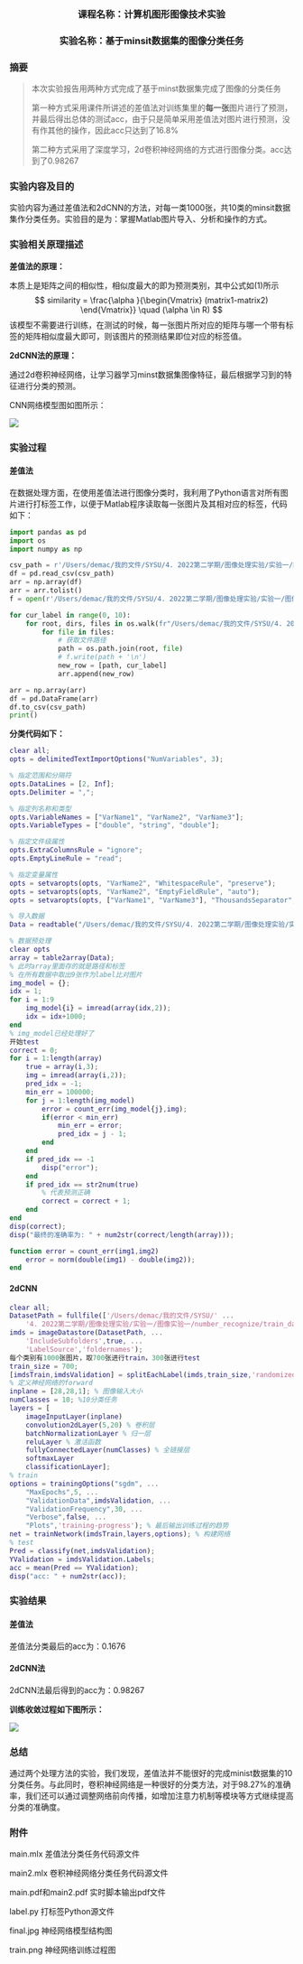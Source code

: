 ### <center>课程名称：计算机图形图像技术实验

### <center>实验名称：基于minsit数据集的图像分类任务

### 摘要

> 本次实验报告用两种方式完成了基于minst数据集完成了图像的分类任务
>
> 第一种方式采用课件所讲述的差值法对训练集里的**每一张**图片进行了预测，并最后得出总体的测试acc，由于只是简单采用差值法对图片进行预测，没有作其他的操作，因此acc只达到了16.8%
>
> 第二种方式采用了深度学习，2d卷积神经网络的方式进行图像分类。acc达到了0.98267

### 实验内容及目的

实验内容为通过差值法和2dCNN的方法，对每一类1000张，共10类的minsit数据集作分类任务。实验目的是为：掌握Matlab图片导入、分析和操作的方式。

### 实验相关原理描述

**差值法的原理：**

本质上是矩阵之间的相似性，相似度最大的即为预测类别，其中公式如(1)所示
$$
similarity = \frac{\alpha }{\begin{Vmatrix}
(matrix1-matrix2)
\end{Vmatrix}}
\quad
(\alpha \in R)
$$
该模型不需要进行训练，在测试的时候，每一张图片所对应的矩阵与哪一个带有标签的矩阵相似度最大即可，则该图片的预测结果即位对应的标签值。

**2dCNN法的原理：**

通过2d卷积神经网络，让学习器学习minst数据集图像特征，最后根据学习到的特征进行分类的预测。

CNN网络模型图如图所示：

![](./final.jpg)

### 实验过程

#### 差值法

在数据处理方面，在使用差值法进行图像分类时，我利用了Python语言对所有图片进行打标签工作，以便于Matlab程序读取每一张图片及其相对应的标签，代码如下：

```Python
import pandas as pd
import os
import numpy as np

csv_path = r'/Users/demac/我的文件/SYSU/4. 2022第二学期/图像处理实验/实验一/图像实验一/number_recognize/Data.csv'
df = pd.read_csv(csv_path)
arr = np.array(df)
arr = arr.tolist()
f = open(r'/Users/demac/我的文件/SYSU/4. 2022第二学期/图像处理实验/实验一/图像实验一/number_recognize/Data.txt', 'w')

for cur_label in range(0, 10):
    for root, dirs, files in os.walk(fr"/Users/demac/我的文件/SYSU/4. 2022第二学期/图像处理实验/实验一/图像实验一/number_recognize/train_dataset/{cur_label}"):
        for file in files:
            # 获取文件路径
            path = os.path.join(root, file)
            # f.write(path + '\n')
            new_row = [path, cur_label]
            arr.append(new_row)

arr = np.array(arr)
df = pd.DataFrame(arr)
df.to_csv(csv_path)
print()
```

**分类代码如下：**

```Matlab
clear all;
opts = delimitedTextImportOptions("NumVariables", 3);

% 指定范围和分隔符
opts.DataLines = [2, Inf];
opts.Delimiter = ",";

% 指定列名称和类型
opts.VariableNames = ["VarName1", "VarName2", "VarName3"];
opts.VariableTypes = ["double", "string", "double"];

% 指定文件级属性
opts.ExtraColumnsRule = "ignore";
opts.EmptyLineRule = "read";

% 指定变量属性
opts = setvaropts(opts, "VarName2", "WhitespaceRule", "preserve");
opts = setvaropts(opts, "VarName2", "EmptyFieldRule", "auto");
opts = setvaropts(opts, ["VarName1", "VarName3"], "ThousandsSeparator", ",");

% 导入数据
Data = readtable("/Users/demac/我的文件/SYSU/4. 2022第二学期/图像处理实验/实验一/图像实验一/number_recognize/Data.csv", opts)

% 数据预处理
clear opts
array = table2array(Data);
% 此时array里面存的就是路径和标签
% 在所有数据中取出9张作为label比对图片
img_model = {};
idx = 1;
for i = 1:9
    img_model{i} = imread(array(idx,2)); 
    idx = idx+1000;
end
% img_model已经处理好了
开始test
correct = 0;
for i = 1:length(array)
    true = array(i,3);
    img = imread(array(i,2));
    pred_idx = -1;
    min_err = 100000;
    for j = 1:length(img_model)
        error = count_err(img_model{j},img);
        if(error < min_err)
            min_err = error;
            pred_idx = j - 1;
        end
    end
    if pred_idx == -1
        disp("error");
    end
    if pred_idx == str2num(true)
        % 代表预测正确
        correct = correct + 1;
    end
end
disp(correct);
disp("最终的准确率为: " + num2str(correct/length(array)));

function error = count_err(img1,img2)
    error = norm(double(img1) - double(img2));
end

```

#### 2dCNN

```Matlab
clear all;
DatasetPath = fullfile(['/Users/demac/我的文件/SYSU/' ...
    '4. 2022第二学期/图像处理实验/实验一/图像实验一/number_recognize/train_dataset/']);
imds = imageDatastore(DatasetPath, ...
    'IncludeSubfolders',true, ...
    'LabelSource','foldernames');
每个类别有1000张图片，取700张进行train，300张进行test
train_size = 700;
[imdsTrain,imdsValidation] = splitEachLabel(imds,train_size,'randomized');
% 定义神经网络的forward
inplane = [28,28,1]; % 图像输入大小
numClasses = 10; %10分类任务
layers = [
    imageInputLayer(inplane)
    convolution2dLayer(5,20) % 卷积层
    batchNormalizationLayer % 归一层
    reluLayer % 激活函数
    fullyConnectedLayer(numClasses) % 全链接层
    softmaxLayer
    classificationLayer];
% train
options = trainingOptions("sgdm", ...
    "MaxEpochs",5, ...
    "ValidationData",imdsValidation, ...
    "ValidationFrequency",30, ...
    "Verbose",false, ...
    "Plots",'training-progress'); % 最后输出训练过程的趋势
net = trainNetwork(imdsTrain,layers,options); % 构建网络
% test
Pred = classify(net,imdsValidation);
YValidation = imdsValidation.Labels;
acc = mean(Pred == YValidation);
disp("acc: " + num2str(acc));
```

### 实验结果

#### 差值法

差值法分类最后的acc为：0.1676

#### 2dCNN法

2dCNN法最后得到的acc为：0.98267

**训练收敛过程如下图所示：**

![](./train.png)

### 总结

通过两个处理方法的实验，我们发现，差值法并不能很好的完成minist数据集的10分类任务。与此同时，卷积神经网络是一种很好的分类方法，对于98.27%的准确率，我们还可以通过调整网络前向传播，如增加注意力机制等模块等方式继续提高分类的准确度。

### 附件

main.mlx 差值法分类任务代码源文件

main2.mlx 卷积神经网络分类任务代码源文件

main.pdf和main2.pdf 实时脚本输出pdf文件

label.py 打标签Python源文件

final.jpg 神经网络模型结构图

train.png 神经网络训练过程图